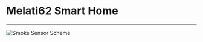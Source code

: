 # Melati62 Smart Home
---
![Smoke Sensor Scheme](https://www.dropbox.com/s/dllq6jnend28y9f/Smoke%20Detector%20Scheme.png?dl=1)

